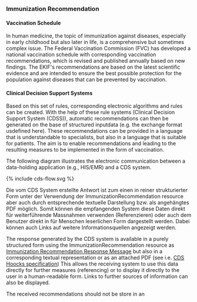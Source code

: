 ### Immunization Recommendation

#### Vaccination Schedule
In human medicine, the topic of immunization against diseases, especially in early childhood but also later in life, is a comprehensive but sometimes complex issue.
The Federal Vaccination Commission (FVC) has developed a national vaccination schedule with corresponding vaccination recommendations, which is revised and published annually based on new findings.
The EKIF's recommendations are based on the latest scientific evidence and are intended to ensure the best possible protection for the population against diseases that can be prevented by vaccination.


#### Clinical Decision Support Systems
Based on this set of rules, corresponding electronic algorithms and rules can be created. With the help of these rule systems (Clinical Decision Support System (CDSS)), automatic recommendations can then be generated on the base of structured inputdata  (e.g. the exchange format usdefined here).
These recommendations can be provided in a language that is understandable to specialists, but also in a language that is suitable for patients.
The aim is to enable recommendations and leading to the resulting measures to be implemented in the form of vaccination.

The following diagram illustrates the electronic communication between a data-holding application (e.g., HIS/EMR) and a CDS system.
<div>{% include cds-flow.svg %}</div>

Die vom CDS System erstellte Antwort ist zum einen in reiner strukturierter Form unter der Verwendung der ImmunizationRecommendation resource 
aber auch durch entsprechende textuelle Darstellung bzw. als angehängtes PDF möglich.
Somit können die empfangenden System diese Daten direkt für weiterführende Massnahmen verwenden (Referenzieren) oder auch dem Benutzer direkt in für Menschen leserlichen Form dargestellt werden. Dabei können auch Links auf weitere Informationsquellen angezeigt werden.


The response generated by the CDS system is available in a purely structured form using the ImmunizationRecommendation resource as [Immunization Recommendation Response Message](immunization-recommendation-response-message.html) but also in a corresponding textual representation or as an attached PDF (see i.e. [CDS Hoocks specification](https://cds-hooks.hl7.org/))
This allows the receiving system to use this data directly for further measures (referencing) or to display it directly to the user in a human-readable form. Links to further sources of information can also be displayed.

The received recommendations should not be store in an 


